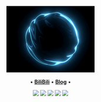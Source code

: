 <div align="center">
<img height="180" width="240" src="https://raw.githubusercontent.com/herschel-ma/herschel-ma/master/Private.gif" alt="gif with funny random cat say thank you." />
</div>

<p align="center">
•
<b><a href="https://space.bilibili.com/387647798"> BiliBili</a></b>
•
<b><a href="https://herschel-ma/github.io">Blog</a></b>
•
</p>

<p align="center">
<img src="https://img.shields.io/badge/neovim-%2357A143.svg?&style=for-the-badge&logo=neovim&logoColor=white"/>
<img src="https://img.shields.io/badge/go-%2300ADD8.svg?&style=for-the-badge&logo=go&logoColor=white" />
<img src="https://img.shields.io/badge/lua-%232C2D72.svg?&style=for-the-badge&logo=lua&logoColor=white"/>
<img src="https://img.shields.io/badge/rust-%23000000.svg?&style=for-the-badge&logo=rust&logoColor=white"/>
<img src="https://img.shields.io/badge/python-3670A0?style=for-the-badge&logo=python&logoColor=ffdd54"/>
</p>
